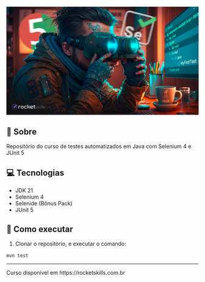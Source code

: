 ![poster](.github/poster.png)

## 🤘 Sobre

Repositório do curso de testes automatizados em Java com Selenium 4 e JUnit 5

## 💻 Tecnologias
- JDK 21
- Selenium 4
- Selenide (Bônus Pack)
- JUnit 5

## 🤖 Como executar

1. Clonar o repositório, e executar o comando:
```
mvn test
```

<hr>
Curso disponível em https://rocketskills.com.br